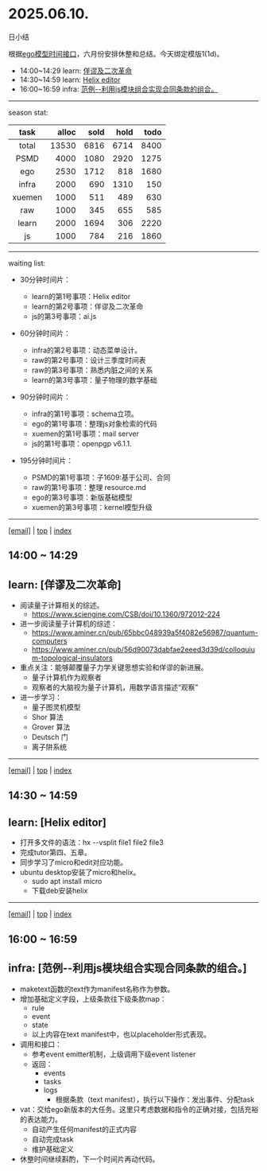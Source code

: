 # 2025.06.10.
日小结

<a id="top"></a>
根据[ego模型时间接口](https://gitee.com/hyg/blog/blob/master/timeflow.md)，六月份安排休整和总结。今天绑定模版1(1d)。

<a id="index"></a>
- 14:00~14:29	learn: [佯谬及二次革命](#20250610140000)
- 14:30~14:59	learn: [Helix editor](#20250610143000)
- 16:00~16:59	infra: [范例--利用js模块组合实现合同条款的组合。](#20250610160000)

---
season stat:

| task | alloc | sold | hold | todo |
| :---: | ---: | ---: | ---: | ---: |
| total | 13530 | 6816 | 6714 | 8400 |
| PSMD | 4000 | 1080 | 2920 | 1275 |
| ego | 2530 | 1712 | 818 | 1680 |
| infra | 2000 | 690 | 1310 | 150 |
| xuemen | 1000 | 511 | 489 | 630 |
| raw | 1000 | 345 | 655 | 585 |
| learn | 2000 | 1694 | 306 | 2220 |
| js | 1000 | 784 | 216 | 1860 |

---
waiting list:


- 30分钟时间片：
  - learn的第1号事项：Helix editor
  - learn的第2号事项：佯谬及二次革命
  - js的第3号事项：ai.js

- 60分钟时间片：
  - infra的第2号事项：动态菜单设计。
  - raw的第2号事项：设计三季度时间表
  - raw的第3号事项：熟悉内脏之间的关系
  - learn的第3号事项：量子物理的数学基础

- 90分钟时间片：
  - infra的第1号事项：schema立项。
  - ego的第1号事项：整理js对象检索的代码
  - xuemen的第1号事项：mail server
  - js的第1号事项：openpgp v6.1.1.

- 195分钟时间片：
  - PSMD的第1号事项：子1609:基于公司、合同
  - raw的第1号事项：整理 resource.md
  - ego的第3号事项：新版基础模型
  - xuemen的第3号事项：kernel模型升级

---
<a href="mailto:huangyg@mars22.com?subject=关于2025.06.10.[佯谬及二次革命]任务&body=日期: 2025.06.10.%0D%0A序号: 4%0D%0A手稿:../../draft/2025/20250610.01.md%0D%0A---请勿修改邮件主题及以上内容 从下一行开始写您的想法---%0D%0A">[email]</a> | [top](#top) | [index](#index)
<a id="20250610140000"></a>
## 14:00 ~ 14:29
## learn: [佯谬及二次革命]

- 阅读量子计算相关的综述。
	- https://www.sciengine.com/CSB/doi/10.1360/972012-224
- 进一步阅读量子计算机的综述：
	- https://www.aminer.cn/pub/65bbc048939a5f4082e56987/quantum-computers
	- https://www.aminer.cn/pub/56d90073dabfae2eeed3d39d/colloquium-topological-insulators
- 重点关注：能够颠覆量子力学关键思想实验和佯谬的新进展。
	- 量子计算机作为观察者
	- 观察者的大脑视为量子计算机，用数学语言描述“观察”
- 进一步学习：
	- 量子图灵机模型
	- Shor 算法
	- Grover 算法
	- Deutsch 门
	- 离子阱系统

---
<a href="mailto:huangyg@mars22.com?subject=关于2025.06.10.[Helix editor]任务&body=日期: 2025.06.10.%0D%0A序号: 5%0D%0A手稿:../../draft/2025/20250610.02.md%0D%0A---请勿修改邮件主题及以上内容 从下一行开始写您的想法---%0D%0A">[email]</a> | [top](#top) | [index](#index)
<a id="20250610143000"></a>
## 14:30 ~ 14:59
## learn: [Helix editor]

- 打开多文件的语法：hx --vsplit file1 file2 file3
- 完成tutor第四、五章。
- 同步学习了micro和edit对应功能。
- ubuntu desktop安装了micro和helix。
	- sudo apt install micro
	- 下载deb安装helix

---
<a href="mailto:huangyg@mars22.com?subject=关于2025.06.10.[范例--利用js模块组合实现合同条款的组合。]任务&body=日期: 2025.06.10.%0D%0A序号: 7%0D%0A手稿:../../draft/2025/20250610.03.md%0D%0A---请勿修改邮件主题及以上内容 从下一行开始写您的想法---%0D%0A">[email]</a> | [top](#top) | [index](#index)
<a id="20250610160000"></a>
## 16:00 ~ 16:59
## infra: [范例--利用js模块组合实现合同条款的组合。]

- maketext函数的text作为manifest名称作为参数。
- 增加基础定义字段，上级条款往下级条款map：
	- rule
	- event
	- state
	- 以上内容在text manifest中，也以placeholder形式表现。
- 调用和接口：
	- 参考event emitter机制，上级调用下级event listener
	- 返回：
		- events
		- tasks
		- logs
			- 根据条款（text manifest），执行以下操作：发出事件、分配task
- vat：交给ego新版本的大任务。这里只考虑数据和指令的正确对接，包括充裕的表达能力。
	- 自动产生任何manifest的正式内容
	- 自动完成task
	- 维护基础定义
- 休整时间继续斟酌，下一个时间片再动代码。

